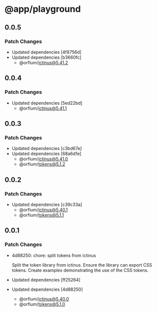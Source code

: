 # @app/playground

## 0.0.5

### Patch Changes

- Updated dependencies [4f8756d]
- Updated dependencies [b3660fc]
  - @orfium/ictinus@5.41.2

## 0.0.4

### Patch Changes

- Updated dependencies [5ed22bd]
  - @orfium/ictinus@5.41.1

## 0.0.3

### Patch Changes

- Updated dependencies [c3bd67e]
- Updated dependencies [68a6d1e]
  - @orfium/ictinus@5.41.0
  - @orfium/tokens@5.1.2

## 0.0.2

### Patch Changes

- Updated dependencies [c39c33a]
  - @orfium/ictinus@5.40.1
  - @orfium/tokens@5.1.1

## 0.0.1

### Patch Changes

- 4d88250: chore: split tokens from ictinus

  Split the token library from ictinus.
  Ensure the library can export CSS tokens.
  Create examples demonstrating the use of the CSS tokens.

- Updated dependencies [ff25264]
- Updated dependencies [4d88250]
  - @orfium/ictinus@5.40.0
  - @orfium/tokens@5.1.0

